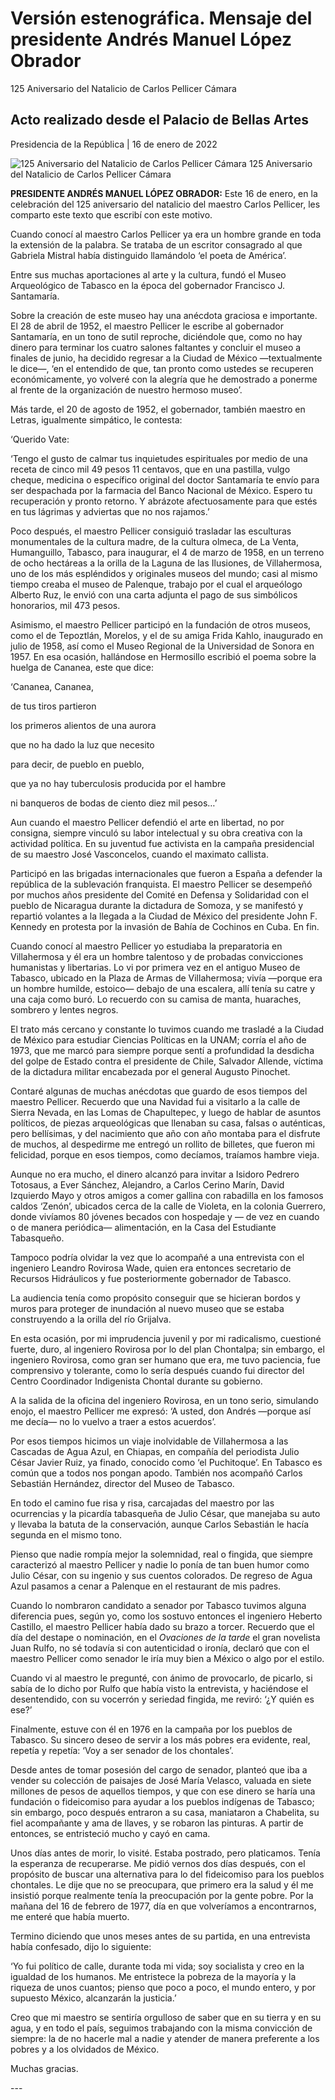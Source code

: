 #  Versión estenográfica. Mensaje del presidente Andrés Manuel López Obrador
125 Aniversario del Natalicio de Carlos Pellicer Cámara

##  Acto realizado desde el Palacio de Bellas Artes

Presidencia de la República | 16 de enero de 2022 

![125 Aniversario del Natalicio de Carlos Pellicer Cámara
](https://www.gob.mx/cms/uploads/article/main_image/116944/16ENE22_Presidente_AMLO_mensaje_C_Pellicer_2.jpg)
125 Aniversario del Natalicio de Carlos Pellicer Cámara

**PRESIDENTE ANDRÉS MANUEL LÓPEZ OBRADOR:** Este 16 de enero, en la
celebración del 125 aniversario del natalicio del maestro Carlos Pellicer, les
comparto este texto que escribí con este motivo.

Cuando conocí al maestro Carlos Pellicer ya era un hombre grande en toda la
extensión de la palabra. Se trataba de un escritor consagrado al que Gabriela
Mistral había distinguido llamándolo ‘el poeta de América’.

Entre sus muchas aportaciones al arte y la cultura, fundó el Museo
Arqueológico de Tabasco en la época del gobernador Francisco J. Santamaría.

Sobre la creación de este museo hay una anécdota graciosa e importante. El 28
de abril de 1952, el maestro Pellicer le escribe al gobernador Santamaría, en
un tono de sutil reproche, diciéndole que, como no hay dinero para terminar
los cuatro salones faltantes y concluir el museo a finales de junio, ha
decidido regresar a la Ciudad de México —textualmente le dice—, ‘en el
entendido de que, tan pronto como ustedes se recuperen económicamente, yo
volveré con la alegría que he demostrado a ponerme al frente de la
organización de nuestro hermoso museo’.

Más tarde, el 20 de agosto de 1952, el gobernador, también maestro en Letras,
igualmente simpático, le contesta:

‘Querido Vate:

‘Tengo el gusto de calmar tus inquietudes espirituales por medio de una receta
de cinco mil 49 pesos 11 centavos, que en una pastilla, vulgo cheque, medicina
o específico original del doctor Santamaría te envío para ser despachada por
la farmacia del Banco Nacional de México. Espero tu recuperación y pronto
retorno. Y abrázote afectuosamente para que estés en tus lágrimas y adviertas
que no nos rajamos.’

Poco después, el maestro Pellicer consiguió trasladar las esculturas
monumentales de la cultura madre, de la cultura olmeca, de La Venta,
Humanguillo, Tabasco, para inaugurar, el 4 de marzo de 1958, en un terreno de
ocho hectáreas a la orilla de la Laguna de las Ilusiones, de Villahermosa, uno
de los más espléndidos y originales museos del mundo; casi al mismo tiempo
creaba el museo de Palenque, trabajo por el cual el arqueólogo Alberto Ruz, le
envió con una carta adjunta el pago de sus simbólicos honorarios, mil 473
pesos.

Asimismo, el maestro Pellicer participó en la fundación de otros museos, como
el de Tepoztlán, Morelos, y el de su amiga Frida Kahlo, inaugurado en julio de
1958, así como el Museo Regional de la Universidad de Sonora en 1957. En esa
ocasión, hallándose en Hermosillo escribió el poema sobre la huelga de
Cananea, este que dice:

‘Cananea, Cananea,

de tus tiros partieron

los primeros alientos de una aurora

que no ha dado la luz que necesito

para decir, de pueblo en pueblo,

que ya no hay tuberculosis producida por el hambre

ni banqueros de bodas de ciento diez mil pesos…’

Aun cuando el maestro Pellicer defendió el arte en libertad, no por consigna,
siempre vinculó su labor intelectual y su obra creativa con la actividad
política. En su juventud fue activista en la campaña presidencial de su
maestro José Vasconcelos, cuando el maximato callista.

Participó en las brigadas internacionales que fueron a España a defender la
república de la sublevación franquista. El maestro Pellicer se desempeñó por
muchos años presidente del Comité en Defensa y Solidaridad con el pueblo de
Nicaragua durante la dictadura de Somoza, y se manifestó y repartió volantes a
la llegada a la Ciudad de México del presidente John F. Kennedy en protesta
por la invasión de Bahía de Cochinos en Cuba. En fin.

Cuando conocí al maestro Pellicer yo estudiaba la preparatoria en Villahermosa
y él era un hombre talentoso y de probadas convicciones humanistas y
libertarias. Lo vi por primera vez en el antiguo Museo de Tabasco, ubicado en
la Plaza de Armas de Villahermosa; vivía —porque era un hombre humilde,
estoico— debajo de una escalera, allí tenía su catre y una caja como buró. Lo
recuerdo con su camisa de manta, huaraches, sombrero y lentes negros.

El trato más cercano y constante lo tuvimos cuando me trasladé a la Ciudad de
México para estudiar Ciencias Políticas en la UNAM; corría el año de 1973, que
me marcó para siempre porque sentí a profundidad la desdicha del golpe de
Estado contra el presidente de Chile, Salvador Allende, víctima de la
dictadura militar encabezada por el general Augusto Pinochet.

Contaré algunas de muchas anécdotas que guardo de esos tiempos del maestro
Pellicer. Recuerdo que una Navidad fui a visitarlo a la calle de Sierra
Nevada, en las Lomas de Chapultepec, y luego de hablar de asuntos políticos,
de piezas arqueológicas que llenaban su casa, falsas o auténticas, pero
bellísimas, y del nacimiento que año con año montaba para el disfrute de
muchos, al despedirme me entregó un rollito de billetes, que fueron mi
felicidad, porque en esos tiempos, como decíamos, traíamos hambre vieja.

Aunque no era mucho, el dinero alcanzó para invitar a Isidoro Pedrero
Totosaus, a Ever Sánchez, Alejandro, a Carlos Cerino Marín, David Izquierdo
Mayo y otros amigos a comer gallina con rabadilla en los famosos caldos
‘Zenón’, ubicados cerca de la calle de Violeta, en la colonia Guerrero, donde
vivíamos 80 jóvenes becados con hospedaje y — de vez en cuando o de manera
periódica— alimentación, en la Casa del Estudiante Tabasqueño.

Tampoco podría olvidar la vez que lo acompañé a una entrevista con el
ingeniero Leandro Rovirosa Wade, quien era entonces secretario de Recursos
Hidráulicos y fue posteriormente gobernador de Tabasco.

La audiencia tenía como propósito conseguir que se hicieran bordos y muros
para proteger de inundación al nuevo museo que se estaba construyendo a la
orilla del río Grijalva.

En esta ocasión, por mi imprudencia juvenil y por mi radicalismo, cuestioné
fuerte, duro, al ingeniero Rovirosa por lo del plan Chontalpa; sin embargo, el
ingeniero Rovirosa, como gran ser humano que era, me tuvo paciencia, fue
comprensivo y tolerante, como lo sería después cuando fui director del Centro
Coordinador Indigenista Chontal durante su gobierno.

A la salida de la oficina del ingeniero Rovirosa, en un tono serio, simulando
enojo, el maestro Pellicer me expresó: ‘A usted, don Andrés —porque así me
decía— no lo vuelvo a traer a estos acuerdos’.

Por esos tiempos hicimos un viaje inolvidable de Villahermosa a las Cascadas
de Agua Azul, en Chiapas, en compañía del periodista Julio César Javier Ruiz,
ya finado, conocido como ‘el Puchitoque’. En Tabasco es común que a todos nos
pongan apodo. También nos acompañó Carlos Sebastián Hernández, director del
Museo de Tabasco.

En todo el camino fue risa y risa, carcajadas del maestro por las ocurrencias
y la picardía tabasqueña de Julio César, que manejaba su auto y llevaba la
batuta de la conservación, aunque Carlos Sebastián le hacía segunda en el
mismo tono.

Pienso que nadie rompía mejor la solemnidad, real o fingida, que siempre
caracterizó al maestro Pellicer y nadie lo ponía de tan buen humor como Julio
César, con su ingenio y sus cuentos colorados. De regreso de Agua Azul pasamos
a cenar a Palenque en el restaurant de mis padres.

Cuando lo nombraron candidato a senador por Tabasco tuvimos alguna diferencia
pues, según yo, como los sostuvo entonces el ingeniero Heberto Castillo, el
maestro Pellicer había dado su brazo a torcer. Recuerdo que el día del destape
o nominación, en el _Ovaciones de la tarde_ el gran novelista Juan Rulfo, no
sé todavía si con autenticidad o ironía, declaró que con el maestro Pellicer
como senador le iría muy bien a México o algo por el estilo.

Cuando vi al maestro le pregunté, con ánimo de provocarlo, de picarlo, si
sabía de lo dicho por Rulfo que había visto la entrevista, y haciéndose el
desentendido, con su vocerrón y seriedad fingida, me reviró: ‘¿Y quién es
ese?’

Finalmente, estuve con él en 1976 en la campaña por los pueblos de Tabasco. Su
sincero deseo de servir a los más pobres era evidente, real, repetía y
repetía: ‘Voy a ser senador de los chontales’.

Desde antes de tomar posesión del cargo de senador, planteó que iba a vender
su colección de paisajes de José María Velasco, valuada en siete millones de
pesos de aquellos tiempos, y que con ese dinero se haría una fundación o
fideicomiso para ayudar a los pueblos indígenas de Tabasco; sin embargo, poco
después entraron a su casa, maniataron a Chabelita, su fiel acompañante y ama
de llaves, y se robaron las pinturas. A partir de entonces, se entristeció
mucho y cayó en cama.

Unos días antes de morir, lo visité. Estaba postrado, pero platicamos. Tenía
la esperanza de recuperarse. Me pidió vernos dos días después, con el
propósito de buscar una alternativa para lo del fideicomiso para los pueblos
chontales. Le dije que no se preocupara, que primero era la salud y él me
insistió porque realmente tenía la preocupación por la gente pobre. Por la
mañana del 16 de febrero de 1977, día en que volveríamos a encontrarnos, me
enteré que había muerto.

Termino diciendo que unos meses antes de su partida, en una entrevista había
confesado, dijo lo siguiente:

‘Yo fui político de calle, durante toda mi vida; soy socialista y creo en la
igualdad de los humanos. Me entristece la pobreza de la mayoría y la riqueza
de unos cuantos; pienso que poco a poco, el mundo entero, y por supuesto
México, alcanzarán la justicia.’

Creo que mi maestro se sentiría orgulloso de saber que en su tierra y en su
agua, y en todo el país, seguimos trabajando con la misma convicción de
siempre: la de no hacerle mal a nadie y atender de manera preferente a los
pobres y a los olvidados de México.

Muchas gracias.

\---

